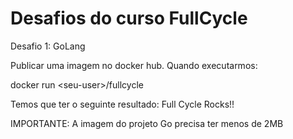 # Desafios do curso FullCycle

Desafio 1: GoLang

Publicar uma imagem no docker hub. Quando executarmos:

docker run \<seu-user\>/fullcycle

Temos que ter o seguinte resultado: Full Cycle Rocks!!

IMPORTANTE: A imagem do projeto Go precisa ter menos de 2MB

